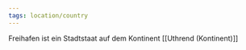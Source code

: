 ```yaml
---
tags: location/country
---
```

Freihafen ist ein Stadtstaat auf dem Kontinent [[Uthrend (Kontinent)]]
